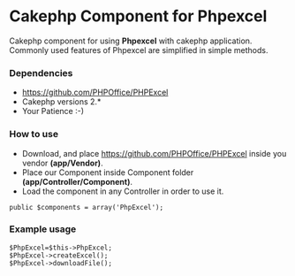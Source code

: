 # Cakephp Component for Phpexcel
  Cakephp component for using **Phpexcel** with cakephp application. Commonly used features of Phpexcel are  simplified in simple   methods.
  
### Dependencies
 * https://github.com/PHPOffice/PHPExcel
 * Cakephp versions 2.*
 * Your Patience :-)

### How to use
 * Download, and place https://github.com/PHPOffice/PHPExcel inside you vendor **(app/Vendor)**.
 * Place our Component inside Component folder **(app/Controller/Component)**.
 * Load the component in any Controller in order to use it.
    
  ```public $components = array('PhpExcel');``` 
 
### Example usage

    $PhpExcel=$this->PhpExcel;
    $PhpExcel->createExcel();
    $PhpExcel->downloadFile();
   
